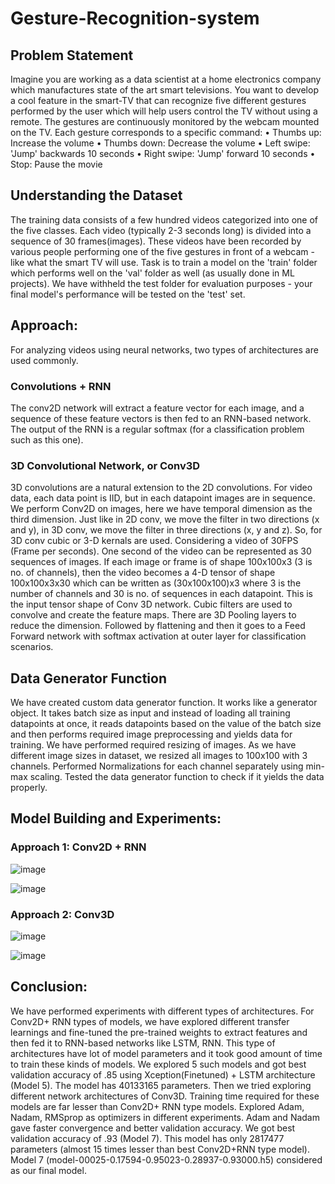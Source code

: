 # Gesture-Recognition-system

## Problem Statement
Imagine you are working as a data scientist at a home electronics company which manufactures state of the art smart televisions. You want to develop a cool feature in
the smart-TV that can recognize five different gestures performed by the user which will help users control the TV without using a remote. The gestures are continuously monitored by the webcam mounted on the TV. Each gesture corresponds to a specific command:
• Thumbs up: Increase the volume
• Thumbs down: Decrease the volume
• Left swipe: 'Jump' backwards 10 seconds
• Right swipe: 'Jump' forward 10 seconds
• Stop: Pause the movie

## Understanding the Dataset 
The training data consists of a few hundred videos categorized into one of the five classes. Each video (typically 2-3 seconds long) is divided into a sequence of 30 frames(images). These videos have been recorded by various people performing one of the five gestures in front of a webcam - like what the smart TV will use. Task is to train a model on the 'train' folder which performs well on the 'val' folder as well (as usually done in ML projects). We have withheld the test folder for evaluation purposes - your final model's performance will be tested on the 'test' set.

## Approach:

For analyzing videos using neural networks, two types of architectures are used commonly.

### Convolutions + RNN

The conv2D network will extract a feature vector for each image, and a sequence of these feature vectors is then fed to an RNN-based network. The output of the RNN is a regular softmax (for a classification problem such as this one).

### 3D Convolutional Network, or Conv3D

3D convolutions are a natural extension to the 2D convolutions. For video data, each data point is IID, but in each datapoint images are in sequence. We perform Conv2D on images, here we have temporal dimension as the third dimension. Just like in 2D conv, we move the filter in two directions (x and y), in 3D conv, we
move the filter in three directions (x, y and z). So, for 3D conv cubic or 3-D kernals are used. Considering a video of 30FPS (Frame per seconds). One second of the video can be represented as 30 sequences of images. If each image or frame is of shape 100x100x3 (3 is no. of channels), then the video becomes a 4-D tensor of shape 100x100x3x30 which can be written as (30x100x100)x3 where 3 is the number of channels and 30 is no. of sequences in each datapoint. This is the input tensor shape of Conv 3D network. Cubic filters are used to convolve and create the feature maps. There are 3D Pooling layers to reduce the dimension. Followed by flattening and then it goes to a Feed Forward network with softmax activation at outer layer for classification scenarios.

## Data Generator Function

We have created custom data generator function. It works like a generator object. It takes batch size as input and instead of loading all training datapoints at once, it reads
datapoints based on the value of the batch size and then performs required image preprocessing and yields data for training. We have performed required resizing of images. As we have different image sizes in dataset, we resized all images to 100x100 with 3 channels. Performed Normalizations for each channel separately using min-max scaling. Tested the data generator function to check if it yields the data properly.

## Model Building and Experiments:

### Approach 1: Conv2D + RNN

![image](https://user-images.githubusercontent.com/77941537/150585035-052b60a2-5211-476c-a548-b2ff3957779b.png)

![image](https://user-images.githubusercontent.com/77941537/150585220-4919bd50-62fc-499a-928e-253989dfde90.png)

### Approach 2: Conv3D

![image](https://user-images.githubusercontent.com/77941537/150585328-bc45b428-ac44-49f0-8593-198350f757f2.png)

![image](https://user-images.githubusercontent.com/77941537/150585415-bf8bc25f-76df-466a-b9eb-09d46ef2ed07.png)


## Conclusion:
We have performed experiments with different types of architectures. For Conv2D+ RNN types of models, we have explored different transfer learnings and fine-tuned the pre-trained weights to extract features and then fed it to RNN-based networks like LSTM, RNN. This type of architectures have lot of model parameters and it took good amount of time to train these kinds of models. We explored 5 such models and got best validation accuracy of .85 using Xception(Finetuned) + LSTM architecture (Model
5). The model has 40133165 parameters. Then we tried exploring different network architectures of Conv3D. Training time required for these
models are far lesser than Conv2D+ RNN type models. Explored Adam, Nadam, RMSprop as optimizers in different experiments. Adam and Nadam gave faster convergence and better validation accuracy. We got best validation accuracy of .93 (Model 7). This model has only 2817477 parameters (almost 15 times lesser than best Conv2D+RNN type model). Model 7 (model-00025-0.17594-0.95023-0.28937-0.93000.h5) considered as our final model.
